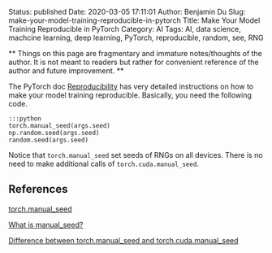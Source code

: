 Status: published
Date: 2020-03-05 17:11:01
Author: Benjamin Du
Slug: make-your-model-training-reproducible-in-pytorch
Title: Make Your Model Training Reproducible in PyTorch
Category: AI
Tags: AI, data science, machcine learning, deep learning, PyTorch, reproducible, random, see, RNG

**
Things on this page are fragmentary and immature notes/thoughts of the author.
It is not meant to readers but rather for convenient reference of the author and future improvement.
**

The PyTorch doc 
[Reproducibility](https://pytorch.org/docs/stable/notes/randomness.html)
has very detailed instructions on how to make your model training reproducible.
Basically,
you need the following code.

    :::python
    torch.manual_seed(args.seed)
    np.random.seed(args.seed)
    random.seed(args.seed)

Notice that `torch.manual_seed` set seeds of RNGs on all devices.
There is no need to make additional calls of `torch.cuda.manual_seed`.

## References

[torch.manual_seed](https://pytorch.org/docs/stable/torch.html#torch.manual_seed)

[What is manual_seed?](https://discuss.pytorch.org/t/what-is-manual-seed/5939)

[Difference between torch.manual_seed and torch.cuda.manual_seed](https://discuss.pytorch.org/t/difference-between-torch-manual-seed-and-torch-cuda-manual-seed/13848)
